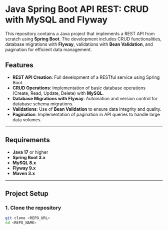 # Java Spring Boot API REST: CRUD with MySQL and Flyway

This repository contains a Java project that implements a REST API from scratch using **Spring Boot**. The development includes CRUD functionalities, database migrations with **Flyway**, validations with **Bean Validation**, and pagination for efficient data management.

## Features
- **REST API Creation**: Full development of a RESTful service using Spring Boot.
- **CRUD Operations**: Implementation of basic database operations (Create, Read, Update, Delete) with **MySQL**.
- **Database Migrations with Flyway**: Automation and version control for database schema migrations.
- **Validations**: Use of **Bean Validation** to ensure data integrity and quality.
- **Pagination**: Implementation of pagination in API queries to handle large data volumes.

---

## Requirements
- **Java 17** or higher
- **Spring Boot 3.x**
- **MySQL 8.x**
- **Flyway 9.x**
- **Maven 3.x**

---

## Project Setup

### 1. Clone the repository
```bash
git clone <REPO_URL>
cd <REPO_NAME>
